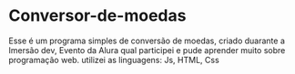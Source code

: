 # Conversor-de-moedas

Esse é um programa simples de conversão de moedas, criado duarante a Imersão dev, Evento da Alura qual participei
e pude aprender muito sobre programação web.
utilizei as linguagens: Js, HTML, Css
